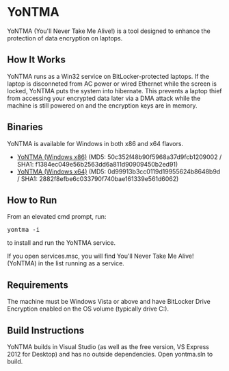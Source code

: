 YoNTMA
======

YoNTMA (You'll Never Take Me Alive!) is a tool designed to enhance the protection of data encryption on laptops.

How It Works
------------

YoNTMA runs as a Win32 service on BitLocker-protected laptops. If the laptop is disconneted from AC power or wired Ethernet while the screen is locked, YoNTMA puts the system into hibernate. This prevents a laptop thief from accessing your encrypted data later via a DMA attack while the machine is still powered on and the encryption keys are in memory.

Binaries
--------

YoNTMA is available for Windows in both x86 and x64 flavors.

* [YoNTMA (Windows x86)](https://s3.amazonaws.com/yontma/v1.0/x86/yontma.exe) (MD5: 50c352f48b90f5968a37d9fcb1209002 / SHA1: f1384ec049e56b2563dd6a811d90909450b2ed91)
* [YoNTMA (Windows x64)](https://s3.amazonaws.com/yontma/v1.0/x64/yontma.exe) (MD5: 0d99913b3cc0119d19955624b8648b9d / SHA1: 2882f8efbe6c033790f740bae161339e561d6062)

How to Run
----------

From an elevated cmd prompt, run: 

<pre>yontma -i</pre>

to install and run the YoNTMA service.

If you open services.msc, you will find You'll Never Take Me Alive! (YoNTMA) in the list running as a service.

Requirements
-------------

The machine must be Windows Vista or above and have BitLocker Drive Encryption enabled on the OS volume (typically drive C:).

Build Instructions
------------------

YoNTMA builds in Visual Studio (as well as the free version, VS Express 2012 for Desktop) and has no outside dependencies. Open yontma.sln to build.